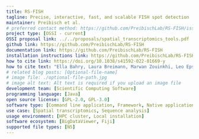 ```yaml
---
title: RS-FISH
tagline: Precise, interactive, fast, and scalable FISH spot detection
maintainer: Preibisch et al.
# preferred contact method: https://github.com/PreibischLab/RS-FISH/issues
project type: [OSSI - current]
OSSI proposal link: ../../proposals/spatial_transcriptomics_tools.pdf
github link: https://github.com/PreibischLab/RS-FISH
documentation link: https://github.com/PreibischLab/RS-FISH
installation instructions link: https://github.com/PreibischLab/RS-FISH?tab=readme-ov-file#download
how to cite link: https://doi.org/10.1038/s41592-022-01669-y
how to cite text: "Ella Bahry, Laura Breimann, Marwan Zouinkhi, Leo Epstein, Klim Kolyvanov, Nicholas Mamrak, Benjamin King, Xi Long, Kyle I S Harrington, Timothée Lionnet & Stephan Preibisch Nature Methods 2022, doi: https://doi.org/10.1038/s41592-022-01669-y"
# related blog posts: [Optional-file-name]
# image file: ./optional-file-path.jpg
# image alt text: Alt text is required if you upload an image file
development team: [Scientific Computing Software]
programming language: [Java]
open source license: [GPL-2.0, GPL-3.0]
software type: [Command line application, Framework, Native application]
use case: [Spatial transcriptomics, Sequence analysis]
usage environment: [HPC cluster, Local installation]
software ecosystem: [BigDataViewer, Fiji]
supported file types: [N5]
---
```

